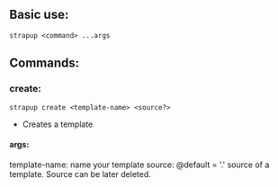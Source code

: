 ## Basic use:
`strapup <command> ...args`

## Commands:

### create:
`strapup create <template-name> <source?>`
- Creates a template
#### args:
template-name:
    name your template
source:
    @default = '.'
    source of a template. Source can be later deleted.

